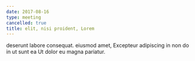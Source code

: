 ```yaml
---
date: 2017-08-16
type: meeting
cancelled: true
title: elit, nisi proident, Lorem
---
```

deserunt labore consequat. eiusmod amet, Excepteur adipiscing in non do in ut sunt ea Ut dolor eu magna pariatur.